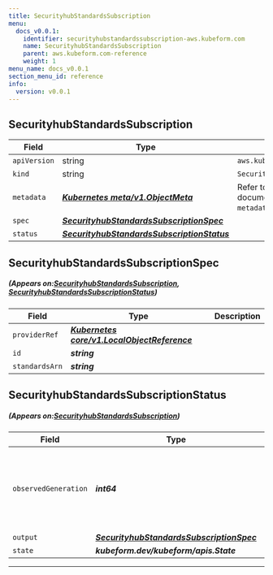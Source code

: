 ```yaml
---
title: SecurityhubStandardsSubscription
menu:
  docs_v0.0.1:
    identifier: securityhubstandardssubscription-aws.kubeform.com
    name: SecurityhubStandardsSubscription
    parent: aws.kubeform.com-reference
    weight: 1
menu_name: docs_v0.0.1
section_menu_id: reference
info:
  version: v0.0.1
---
```


## SecurityhubStandardsSubscription
| Field | Type | Description |
| ------ | ----- | ----------- |
| `apiVersion` | string | `aws.kubeform.com/v1alpha1` |
|    `kind` | string | `SecurityhubStandardsSubscription` |
| `metadata` | ***[Kubernetes meta/v1.ObjectMeta](https://kubernetes.io/docs/reference/generated/kubernetes-api/v1.13/#objectmeta-v1-meta)***|Refer to the Kubernetes API documentation for the fields of the `metadata` field.|
| `spec` | ***[SecurityhubStandardsSubscriptionSpec](#SecurityhubStandardsSubscriptionSpec)***||
| `status` | ***[SecurityhubStandardsSubscriptionStatus](#SecurityhubStandardsSubscriptionStatus)***||
## SecurityhubStandardsSubscriptionSpec
##### (Appears on:[SecurityhubStandardsSubscription](#SecurityhubStandardsSubscription), [SecurityhubStandardsSubscriptionStatus](#SecurityhubStandardsSubscriptionStatus))
| Field | Type | Description |
| ------ | ----- | ----------- |
| `providerRef` | ***[Kubernetes core/v1.LocalObjectReference](https://kubernetes.io/docs/reference/generated/kubernetes-api/v1.13/#localobjectreference-v1-core)***||
| `id` | ***string***||
| `standardsArn` | ***string***||
## SecurityhubStandardsSubscriptionStatus
##### (Appears on:[SecurityhubStandardsSubscription](#SecurityhubStandardsSubscription))
| Field | Type | Description |
| ------ | ----- | ----------- |
| `observedGeneration` | ***int64***| ***(Optional)*** Resource generation, which is updated on mutation by the API Server.|
| `output` | ***[SecurityhubStandardsSubscriptionSpec](#SecurityhubStandardsSubscriptionSpec)***| ***(Optional)*** |
| `state` | ***kubeform.dev/kubeform/apis.State***| ***(Optional)*** |
---
